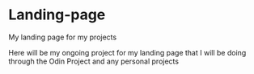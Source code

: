 # Landing-page
My landing page for my projects

Here will be my ongoing project for my landing page that I will be doing through the Odin Project and any personal projects
